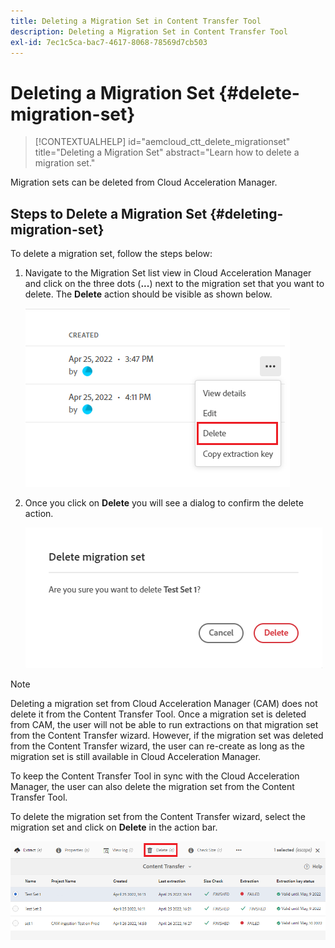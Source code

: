 ```yaml
---
title: Deleting a Migration Set in Content Transfer Tool
description: Deleting a Migration Set in Content Transfer Tool
exl-id: 7ec1c5ca-bac7-4617-8068-78569d7cb503
---
```

# Deleting a Migration Set {#delete-migration-set}

>[!CONTEXTUALHELP]
>id="aemcloud_ctt_delete_migrationset"
>title="Deleting a Migration Set"
>abstract="Learn how to delete a migration set."

Migration sets can be deleted from Cloud Acceleration Manager.

## Steps to Delete a Migration Set {#deleting-migration-set}

To delete a migration set, follow the steps below:

1. Navigate to the Migration Set list view in Cloud Acceleration Manager and click on the three dots (**...**) next to the migration set that you want to delete. The **Delete** action should be visible as shown below.

   ![image](/help/journey-migration/content-transfer-tool/assets-ctt/migration-delete1.png)

1. Once you click on **Delete** you will see a dialog to confirm the delete action.

   ![image](/help/journey-migration/content-transfer-tool/assets-ctt/migration-delete2.png)

>[!NOTE]
>
>Deleting a migration set from Cloud Acceleration Manager (CAM) does not delete it from the Content Transfer Tool. Once a migration set is deleted from CAM, the user will not be able to run extractions on that migration set from the Content Transfer wizard. However, if the migration set was deleted from the Content Transfer wizard, the user can re-create as long as the migration set is still available in Cloud Acceleration Manager.
>
>To keep the Content Transfer Tool in sync with the Cloud Acceleration Manager, the user can also delete the migration set from the Content Transfer Tool.

To delete the migration set from the Content Transfer wizard, select the migration set and click on **Delete** in the action bar.

![image](/help/journey-migration/content-transfer-tool/assets-ctt/cttcam27.png)

